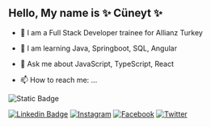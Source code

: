 ## Hello, My name is ✨ Cüneyt ✨

- 🔭 I am a Full Stack Developer trainee for Allianz Turkey

- 🌱 I am learning Java, Springboot, SQL, Angular

- 💬 Ask me about JavaScript, TypeScript, React 

- 📫 How to reach me: ...

![Static Badge](https://img.shields.io/badge/mcuneytozturk?logo=github&logoColor=gray&color=white&link=https%3A%2F%2Fgithub.com%2Fmcuneytozturk%2F)

[![Linkedin Badge](https://img.shields.io/badge/mcuneytozturk-follow%20on%20linkedin-blue?style=for-the-badge&logo=linkedin)](https://www.linkedin.com/in/muhsin-cuneyt-ozturk/)
[![Instagram](https://cdn.jsdelivr.net/fontawesome/6.0.0-beta3/svgs/brands/instagram.svg)](https://instagram.com/mcuneytozturk?igshid=NGExMmI2YTkyZg==)
[![Facebook](https://cdn.jsdelivr.net/fontawesome/6.0.0-beta3/svgs/brands/facebook.svg)](https://www.facebook.com/mcuneytozturk?mibextid=ZbWKwL)
[![Twitter](https://cdn.jsdelivr.net/fontawesome/6.0.0-beta3/svgs/brands/twitter.svg)](https://twitter.com/mcuneytozturk)


<!--
**mcuneytozturk/mcuneytozturk** is a ✨ _special_ ✨ repository because its `README.md` (this file) appears on your GitHub profile.

Here are some ideas to get you started:

- 🔭 I’m currently working on ...
- 🌱 I’m currently learning ...
- 👯 I’m looking to collaborate on ...
- 🤔 I’m looking for help with ...
- 💬 Ask me about ...
- 📫 How to reach me: ...
- 😄 Pronouns: ...
- ⚡ Fun fact: ...
-->
